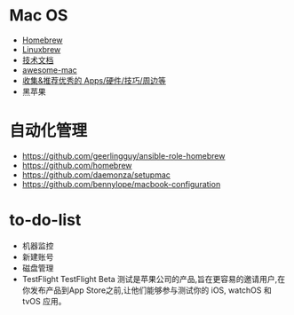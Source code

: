 # Mac OS
- [Homebrew](https://brew.sh/)
- [Linuxbrew](http://linuxbrew.sh/)
- [技术文档](https://kapeli.com/dash)
- [awesome-mac](https://github.com/jaywcjlove/awesome-mac)
- [收集&推荐优秀的 Apps/硬件/技巧/周边等](https://github.com/hzlzh/Best-App)
- 黑苹果

# 自动化管理
- https://github.com/geerlingguy/ansible-role-homebrew
- https://github.com/homebrew
- https://github.com/daemonza/setupmac
- https://github.com/bennylope/macbook-configuration

# to-do-list
- 机器监控
- 新建账号
- 磁盘管理
- TestFlight
TestFlight Beta 测试是苹果公司的产品,旨在更容易的邀请用户,在你发布产品到App Store之前,让他们能够参与测试你的 iOS, watchOS 和 tvOS 应用。
